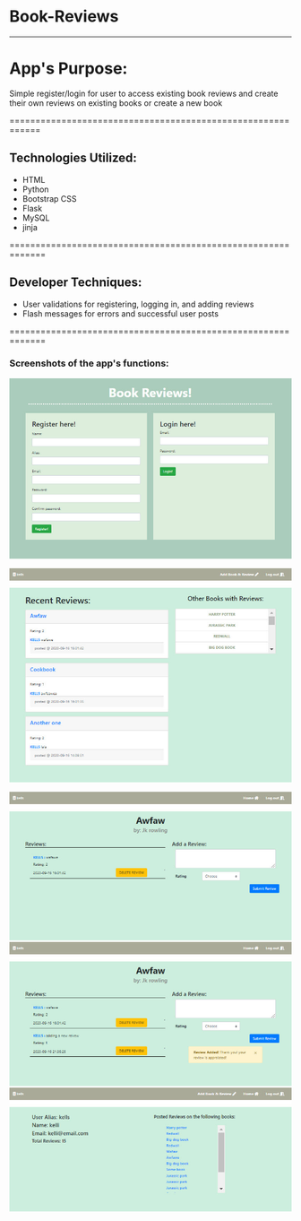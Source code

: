 # Book-Reviews

------------------------------------------------------------

# App's Purpose:

Simple register/login for user to access existing book reviews and create their own reviews on existing books or create a new book

============================================================

## Technologies Utilized:

- HTML
- Python
- Bootstrap CSS
- Flask
- MySQL
- jinja

=============================================================

## Developer Techniques:

- User validations for registering, logging in, and adding reviews
- Flash messages for errors and successful user posts

=============================================================


 ### Screenshots of the app's functions:


![initial load](/static/1.jpg)

![homepage](/static/2.jpg)

![other reviews](/static/3.jpg)
![other reviews](/static/4.jpg)
![other reviews](/static/5.jpg)